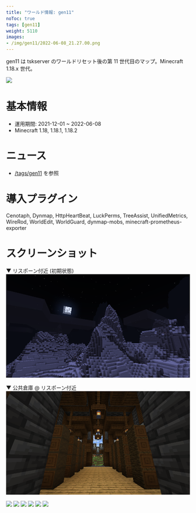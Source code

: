```yaml
---
title: "ワールド情報: gen11"
noToc: true
tags: [gen11]
weight: 5110
images:
- /img/gen11/2022-06-08_21.27.00.png
---
```


gen11 は tskserver のワールドリセット後の第 11 世代目のマップ。Minecraft 1.18.x 世代。
<!--more-->

![](/img/gen11/2022-06-08_21.27.00.png)

# 基本情報
- 運用期間: 2021-12-01 ~ 2022-06-08
- Minecraft 1.18, 1.18.1, 1.18.2

# ニュース
- [/tags/gen11](/tags/gen11) を参照

# 導入プラグイン
Cenotaph, Dynmap, HttpHeartBeat, LuckPerms, TreeAssist, UnifiedMetrics, WireRod, WorldEdit, WorldGuard, dynmap-mobs, minecraft-prometheus-exporter

# スクリーンショット
▼ リスポーン付近 (初期状態)
![](/img/2021-12-01_23.59.54.png)

▼ 公共倉庫 @ リスポーン付近
![](/img/2021-12-11_21.00.50.png)

![](/img/gen11/2022-05-02_10.31.15.png)
![](/img/gen11/2022-05-02_10.32.52.png)
![](/img/gen11/2022-05-02_10.35.05.png)
![](/img/gen11/2022-06-08_21.27.00.png)
![](/img/gen11/2022-06-08_21.29.31.png)
![](/img/gen11/2022-06-08_21.31.26.png)
